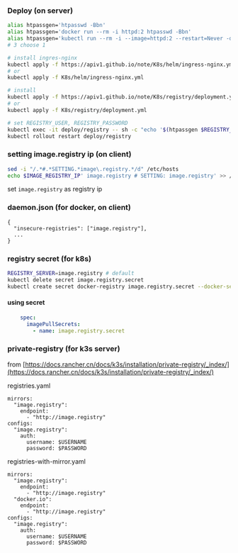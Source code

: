 ### Deploy (on server)

```bash
alias htpassgen='htpasswd -Bbn'
alias htpassgen='docker run --rm -i httpd:2 htpasswd -Bbn'
alias htpassgen='kubectl run --rm -i --image=httpd:2 --restart=Never -q htpasswd -- htpasswd -Bbn'
# 3 choose 1

# install ingres-nginx
kubectl apply -f https://apiv1.github.io/note/K8s/helm/ingress-nginx.yml # optional
# or
kubectl apply -f K8s/helm/ingress-nginx.yml

# install
kubectl apply -f https://apiv1.github.io/note/K8s/registry/deployment.yml # optional
# or
kubectl apply -f K8s/registry/deployment.yml

# set REGISTRY_USER, REGISTRY_PASSWORD
kubectl exec -it deploy/registry -- sh -c "echo '$(htpassgen $REGISTRY_USERNAME $REGISTRY_PASSWORD)' > /auth/htpasswd"
kubectl rollout restart deploy/registry
```

### setting image.registry ip (on client)
```bash
sed -i "/.*#.*SETTING.*image\.registry.*/d" /etc/hosts
echo $IMAGE_REGISTRY_IP' image.registry # SETTING: image.registry' >> /etc/hosts
```

set `image.registry` as registry ip

### daemon.json (for docker, on client)
```
{
  "insecure-registries": ["image.registry"],
  ...
}
```

### registry secret (for k8s)
```bash
REGISTRY_SERVER=image.registry # default
kubectl delete secret image.registry.secret
kubectl create secret docker-registry image.registry.secret --docker-server=$REGISTRY_SERVER --docker-username=$REGISTRY_USERNAME --docker-password=$REGISTRY_PASSWORD
```
#### using secret
```yaml
    spec:
      imagePullSecrets:
        - name: image.registry.secret
```

### private-registry (for k3s server)
from [https://docs.rancher.cn/docs/k3s/installation/private-registry/_index/](https://docs.rancher.cn/docs/k3s/installation/private-registry/_index/)<br>

registries.yaml
```
mirrors:
  "image.registry":
    endpoint:
      - "http://image.registry"
configs:
  "image.registry":
    auth:
      username: $USERNAME
      password: $PASSWORD
```

registries-with-mirror.yaml
```
mirrors:
  "image.registry":
    endpoint:
      - "http://image.registry"
  "docker.io":
    endpoint:
      - "http://image.registry"
configs:
  "image.registry":
    auth:
      username: $USERNAME
      password: $PASSWORD
```